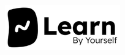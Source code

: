 <div align="center">
   <a href="https://www.learnofficial.org">
      <picture>
         <source width=300 media="(prefers-color-scheme: dark)" srcset="./assets/logo-repo-dark.png">
         <img width=300  alt="Learn Icon" src="./assets/logo-repo-light.png">
      </picture>
   </a>
</div>
